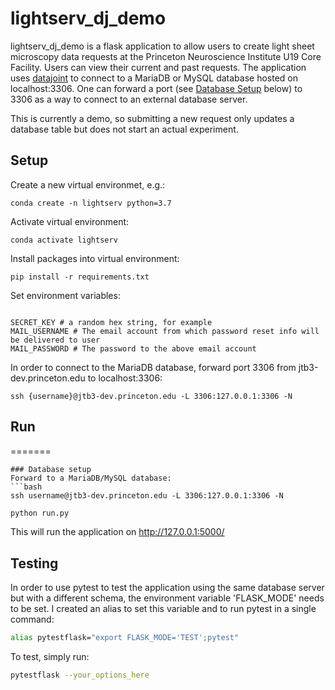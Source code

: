 # lightserv_dj_demo

lightserv_dj_demo is a flask application to allow users to create light sheet microscopy data requests at the Princeton Neuroscience Institute U19 Core Facility. Users can view their current and past requests. The application uses [datajoint](https://github.com/datajoint/datajoint-python) to connect to a MariaDB or MySQL database hosted on localhost:3306. One can forward a port (see [Database Setup](#database-setup) below) to 3306 as a way to connect to an external database server.

This is currently a demo, so submitting a new request only updates a database table but does not start an actual experiment.


## Setup

Create a new virtual environmet, e.g.:

```
conda create -n lightserv python=3.7
```
Activate virtual environment:
```
conda activate lightserv
```

Install packages into virtual environment:
```
pip install -r requirements.txt
```

Set environment variables:
```

SECRET_KEY # a random hex string, for example
MAIL_USERNAME # The email account from which password reset info will be delivered to user
MAIL_PASSWORD # The password to the above email account
```

In order to connect to the MariaDB database, forward port 3306 from jtb3-dev.princeton.edu to localhost:3306:
```
ssh {username}@jtb3-dev.princeton.edu -L 3306:127.0.0.1:3306 -N
```


## Run
=======

```
### Database setup
Forward to a MariaDB/MySQL database:
```bash
ssh username@jtb3-dev.princeton.edu -L 3306:127.0.0.1:3306 -N
```

```python
python run.py
```

This will run the application on http://127.0.0.1:5000/


## Testing

In order to use pytest to test the application using the same database server but with a different schema, the environment variable 'FLASK_MODE' needs to be set. I created an alias to set this variable and to run pytest in a single command:
```bash
alias pytestflask="export FLASK_MODE='TEST';pytest"
```
To test, simply run:
```bash
pytestflask --your_options_here
```

